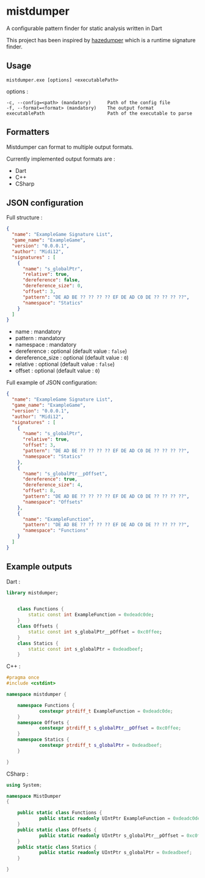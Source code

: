 # mistdumper

A configurable pattern finder for static analysis written in Dart

This project has been inspired by [hazedumper](https://github.com/frk1/hazedumper-rs) which is a runtime signature finder.

## Usage
`mistdumper.exe [options] <executablePath>`

options :
```
-c, --config=<path> (mandatory)      Path of the config file
-f, --format=<format> (mandatory)    The output format
executablePath                       Path of the executable to parse
```

## Formatters

Mistdumper can format to multiple output formats.

Currently implemented output formats are :
* Dart
* C++
* CSharp

## JSON configuration

Full structure :
```json
{
  "name": "ExampleGame Signature List",
  "game_name": "ExampleGame",
  "version": "0.0.0.1",
  "author": "Midi12",
  "signatures" : [
    {
      "name": "s_globalPtr",
      "relative": true,
      "dereference": false,
      "dereference_size": 0,
      "offset": 3,
      "pattern": "DE AD BE ?? ?? ?? ?? EF DE AD C0 DE ?? ?? ?? ??",
      "namespace": "Statics"
    }
  ]
}
```

* name : mandatory
* pattern : mandatory
* namespace : mandatory
* dereference : optional (default value : `false`)
* dereference_size : optional (default value : `0`)
* relative : optional (default value : `false`)
* offset : optional (default value : `0`)

Full example of JSON configuration:
```json
{
  "name": "ExampleGame Signature List",
  "game_name": "ExampleGame",
  "version": "0.0.0.1",
  "author": "Midi12",
  "signatures" : [
    {
      "name": "s_globalPtr",
      "relative": true,
      "offset": 3,
      "pattern": "DE AD BE ?? ?? ?? ?? EF DE AD C0 DE ?? ?? ?? ??",
      "namespace": "Statics"
    },
    {
      "name": "s_globalPtr__pOffset",
      "dereference": true,
      "dereference_size": 4,
      "offset": 8,
      "pattern": "DE AD BE ?? ?? ?? ?? EF DE AD C0 DE ?? ?? ?? ??",
      "namespace": "Offsets"
    },
    {
      "name": "ExampleFunction",
      "pattern": "DE AD BE ?? ?? ?? ?? EF DE AD C0 DE ?? ?? ?? ??",
      "namespace": "Functions"
    }
  ]
}
```

## Example outputs

Dart :
```dart
library mistdumper;


	class Functions {
		static const int ExampleFunction = 0xdeadc0de;
	}
	class Offsets {
		static const int s_globalPtr__pOffset = 0xc0ffee;
	}
	class Statics {
		static const int s_globalPtr = 0xdeadbeef;
	}

```

C++ :
```cpp
#pragma once
#include <cstdint>

namespace mistdumper {

	namespace Functions {
			constexpr ptrdiff_t ExampleFunction = 0xdeadc0de;
	}
	namespace Offsets {
			constexpr ptrdiff_t s_globalPtr__pOffset = 0xc0ffee;
	}
	namespace Statics {
			constexpr ptrdiff_t s_globalPtr = 0xdeadbeef;
	}

}
```

CSharp :
```csharp
using System;

namespace MistDumper
{

	public static class Functions {
			public static readonly UIntPtr ExampleFunction = 0xdeadc0de;
	}
	public static class Offsets {
			public static readonly UIntPtr s_globalPtr__pOffset = 0xc0ffee;
	}
	public static class Statics {
			public static readonly UIntPtr s_globalPtr = 0xdeadbeef;
	}

}
```
